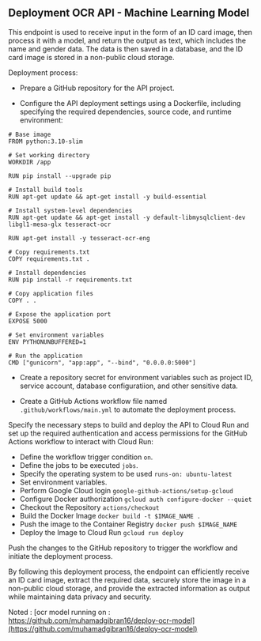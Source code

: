 ## Deployment OCR API - Machine Learning Model

This endpoint is used to receive input in the form of an ID card image, then process it with a model, and return the output as text, which includes the name and gender data. The data is then saved in a database, and the ID card image is stored in a non-public cloud storage.

Deployment process:

- Prepare a GitHub repository for the API project.

- Configure the API deployment settings using a Dockerfile, including specifying the required dependencies, source code, and runtime environment:
```
# Base image
FROM python:3.10-slim

# Set working directory
WORKDIR /app

RUN pip install --upgrade pip

# Install build tools
RUN apt-get update && apt-get install -y build-essential

# Install system-level dependencies
RUN apt-get update && apt-get install -y default-libmysqlclient-dev libgl1-mesa-glx tesseract-ocr

RUN apt-get install -y tesseract-ocr-eng

# Copy requirements.txt
COPY requirements.txt .

# Install dependencies
RUN pip install -r requirements.txt

# Copy application files
COPY . .

# Expose the application port
EXPOSE 5000

# Set environment variables
ENV PYTHONUNBUFFERED=1

# Run the application
CMD ["gunicorn", "app:app", "--bind", "0.0.0.0:5000"]
```
- Create a repository secret for environment variables such as project ID, service account, database configuratiion, and other sensitive data.
   
- Create a GitHub Actions workflow file named ```.github/workflows/main.yml``` to automate the deployment process.
   
Specify the necessary steps to build and deploy the API to Cloud Run and set up the required authentication and access permissions for the GitHub Actions workflow to interact with Cloud Run:
- Define the workflow trigger condition ```on```.
- Define the jobs to be executed ```jobs```.
- Specify the operating system to be used ```runs-on: ubuntu-latest```
- Set environment variables.
- Perform Google Cloud login ```google-github-actions/setup-gcloud```
- Configure Docker authorization ```gcloud auth configure-docker --quiet```
- Checkout the Repository ```actions/checkout```
- Build the Docker Image ```docker build -t $IMAGE_NAME .```
- Push the image to the Container Registry ```docker push $IMAGE_NAME```
- Deploy the Image to Cloud Run ```gcloud run deploy```

Push the changes to the GitHub repository to trigger the workflow and initiate the deployment process.

By following this deployment process, the endpoint can efficiently receive an ID card image, extract the required data, securely store the image in a non-public cloud storage, and provide the extracted information as output while maintaining data privacy and security.


Noted : [ocr model running on : https://github.com/muhamadgibran16/deploy-ocr-model](https://github.com/muhamadgibran16/deploy-ocr-model)
